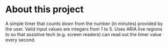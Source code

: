 # About this project
A simple timer that counts down from the number (in minutes) provided by the user. Valid input values are integers from 1 to 5. Uses ARIA live regions to so that assistive tech (e.g. screen readers) can read out the timer value every second. 

